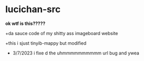 # lucichan-src
**ok wtf is this?????**

+da sauce code of my shitty ass imageboard website

+this i sjust tinyib-mappy but modified

+ 3/7/2023 i fixe d the uhmmmmmmmmmm url bug and ywea
